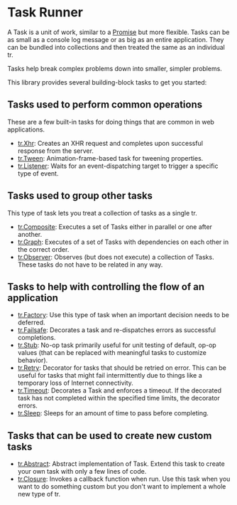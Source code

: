# Task Runner

A Task is a unit of work, similar to a [Promise](https://developer.mozilla.org/en-US/docs/Web/JavaScript/Reference/Global_Objects/Promise) but more flexible. Tasks can be as small as a console log message or as big as an entire application. They can be bundled into collections and then treated the same as an individual tr.

Tasks help break complex problems down into smaller, simpler problems.

This library provides several building-block tasks to get you started:

## Tasks used to perform common operations

These are a few built-in tasks for doing things that are common in web applications.

* [tr.Xhr](http://rawgit.com/bvaughn/task-runner/master/docs/tr.Xhr.html): Creates an XHR request and completes upon successful response from the server.
* [tr.Tween](http://rawgit.com/bvaughn/task-runner/master/docs/tr.Tween.html): Animation-frame-based task for tweening properties.
* [tr.Listener](http://rawgit.com/bvaughn/task-runner/master/docs/tr.Listener.html): Waits for an event-dispatching target to trigger a specific type of event.

## Tasks used to group other tasks

This type of task lets you treat a collection of tasks as a single tr.

* [tr.Composite](http://rawgit.com/bvaughn/task-runner/master/docs/tr.Composite.html): Executes a set of Tasks either in parallel or one after another.
* [tr.Graph](http://rawgit.com/bvaughn/task-runner/master/docs/tr.Graph.html): Executes of a set of Tasks with dependencies on each other in the correct order.
* [tr.Observer](http://rawgit.com/bvaughn/task-runner/master/docs/tr.Observer.html): Observes (but does not execute) a collection of Tasks. These tasks do not have to be related in any way.

## Tasks to help with controlling the flow of an application

* [tr.Factory](http://rawgit.com/bvaughn/task-runner/master/docs/tr.Factory.html): Use this type of task when an important decision needs to be deferred.
* [tr.Failsafe](http://rawgit.com/bvaughn/task-runner/master/docs/tr.Failsafe.html): Decorates a task and re-dispatches errors as successful completions.
* [tr.Stub](http://rawgit.com/bvaughn/task-runner/master/docs/tr.Stub.html): No-op task primarily useful for unit testing of default, op-op values (that can be replaced with meaningful tasks to customize behavior).
* [tr.Retry](http://rawgit.com/bvaughn/task-runner/master/docs/tr.Retry.html): Decorator for tasks that should be retried on error. This can be useful for tasks that might fail intermittently due to things like a temporary loss of Internet connectivity.
* [tr.Timeout](http://rawgit.com/bvaughn/task-runner/master/docs/tr.Timeout.html): Decorates a Task and enforces a timeout. If the decorated task has not completed within the specified time limits, the decorator errors.
* [tr.Sleep](http://rawgit.com/bvaughn/task-runner/master/docs/tr.Sleep.html): Sleeps for an amount of time to pass before completing.

## Tasks that can be used to create new custom tasks

* [tr.Abstract](http://rawgit.com/bvaughn/task-runner/master/docs/tr.Abstract.html): Abstract implementation of Task. Extend this task to create your own task with only a few lines of code.
* [tr.Closure](http://rawgit.com/bvaughn/task-runner/master/docs/tr.Closure.html): Invokes a callback function when run. Use this task when you want to do something custom but you don't want to implement a whole new type of tr.


